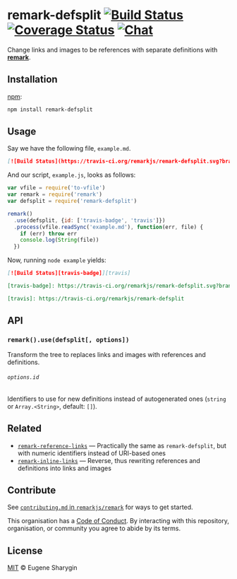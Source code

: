 # remark-defsplit [![Build Status][build-badge]][build-status] [![Coverage Status][coverage-badge]][coverage-status] [![Chat][chat-badge]][chat]

Change links and images to be references with separate definitions with
[**remark**][remark].

## Installation

[npm][]:

```sh
npm install remark-defsplit
```

## Usage

Say we have the following file, `example.md`.

```markdown
[![Build Status](https://travis-ci.org/remarkjs/remark-defsplit.svg?branch=master)](https://travis-ci.org/remarkjs/remark-defsplit)
```

And our script, `example.js`, looks as follows:

```js
var vfile = require('to-vfile')
var remark = require('remark')
var defsplit = require('remark-defsplit')

remark()
  .use(defsplit, {id: ['travis-badge', 'travis']})
  .process(vfile.readSync('example.md'), function(err, file) {
    if (err) throw err
    console.log(String(file))
  })
```

Now, running `node example` yields:

```markdown
[![Build Status][travis-badge]][travis]

[travis-badge]: https://travis-ci.org/remarkjs/remark-defsplit.svg?branch=master

[travis]: https://travis-ci.org/remarkjs/remark-defsplit
```

## API

### `remark().use(defsplit[, options])`

Transform the tree to replaces links and images with references and definitions.

###### `options.id`

Identifiers to use for new definitions instead of autogenerated ones (`string`
or `Array.<String>`, default: `[]`).

## Related

*   [`remark-reference-links`][remark-reference-links]
    — Practically the same as `remark-defsplit`, but with numeric identifiers
    instead of URI-based ones
*   [`remark-inline-links`][remark-inline-links]
    — Reverse, thus rewriting references and definitions into links and images

## Contribute

See [`contributing.md` in `remarkjs/remark`][contributing] for ways to get
started.

This organisation has a [Code of Conduct][coc].  By interacting with this
repository, organisation, or community you agree to abide by its terms.

## License

[MIT][license] © Eugene Sharygin

[build-badge]: https://img.shields.io/travis/remarkjs/remark-defsplit.svg

[build-status]: https://travis-ci.org/remarkjs/remark-defsplit

[coverage-badge]: https://img.shields.io/codecov/c/github/remarkjs/remark-defsplit.svg

[coverage-status]: https://codecov.io/github/remarkjs/remark-defsplit

[chat-badge]: https://img.shields.io/gitter/room/remarkjs/Lobby.svg

[chat]: https://gitter.im/remarkjs/Lobby

[license]: LICENSE

[npm]: https://docs.npmjs.com/cli/install

[contributing]: https://github.com/remarkjs/remark/blob/master/contributing.md

[coc]: https://github.com/remarkjs/remark/blob/master/code-of-conduct.md

[remark]: https://github.com/remarkjs/remark

[remark-reference-links]: https://github.com/remarkjs/remark-reference-links

[remark-inline-links]: https://github.com/remarkjs/remark-inline-links
